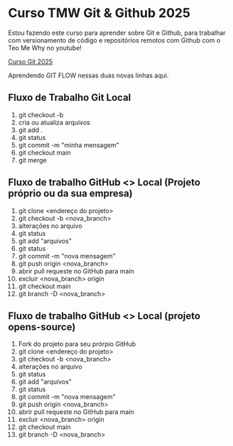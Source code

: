 # Curso TMW Git & Github 2025

Estou fazendo este curso para aprender sobre Git e Github,
para trabalhar com versionamento de código e repositórios remotos com Github
com o Teo Me Why no youtube!

[Curso Git 2025](https://youtube.com/@teomewhy)

Aprendendo GIT FLOW nessas duas novas linhas
aqui.

## Fluxo de Trabalho Git Local

01. git checkout -b <nova branch>
02. cria ou atualiza arquivos
03. git add .
04. git status
05. git commit -m "minha mensagem"
06. git checkout main
07. git merge <nova branch>

## Fluxo de trabalho GitHub <> Local (Projeto próprio ou da sua empresa)

01. git clone <endereço do projeto>
02. git checkout -b <nova_branch>
03. alterações no arquivo
04. git status
05. git add "arquivos"
06. git status
07. git commit -m "nova mensagem"
08. git push origin <nova_branch>
09. abrir pull requeste no GitHub para main
10. excluir <nova_branch> origin
11. git checkout main
12. git branch -D <nova_branch>

## Fluxo de trabalho GitHub <> Local (projeto opens-source)
01. Fork do projeto para seu prórpio GitHub
02. git clone <endereço do projeto>
03. git checkout -b <nova_branch>
04. alterações no arquivo
05. git status
06. git add "arquivos"
07. git status
08. git commit -m "nova mensagem"
09. git push origin <nova_branch>
10. abrir pull requeste no GitHub para main
11. excluir <nova_branch> origin
12. git checkout main
13. git branch -D <nova_branch>
